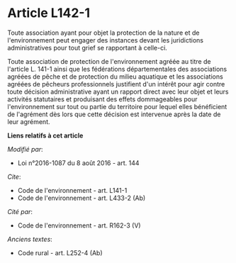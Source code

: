 # Article L142-1

Toute association ayant pour objet la protection de la nature et de l'environnement peut engager des instances devant les
juridictions administratives pour tout grief se rapportant à celle-ci. 

Toute association de protection de l'environnement agréée au titre de l'article L. 141-1 ainsi que les fédérations
départementales des associations agréées de pêche et de protection du milieu aquatique et les associations agréées de
pêcheurs professionnels justifient d'un intérêt pour agir contre toute décision administrative ayant un rapport direct avec
leur objet et leurs activités statutaires et produisant des effets dommageables pour l'environnement sur tout ou partie du
territoire pour lequel elles bénéficient de l'agrément dès lors que cette décision est intervenue après la date de leur
agrément.

**Liens relatifs à cet article**

_Modifié par_:

  - Loi n°2016-1087 du 8 août 2016 - art. 144

_Cite_:

  - Code de l'environnement - art. L141-1
  - Code de l'environnement - art. L433-2 (Ab)

_Cité par_:

  - Code de l'environnement - art. R162-3 (V)

_Anciens textes_:

  - Code rural - art. L252-4 (Ab)
